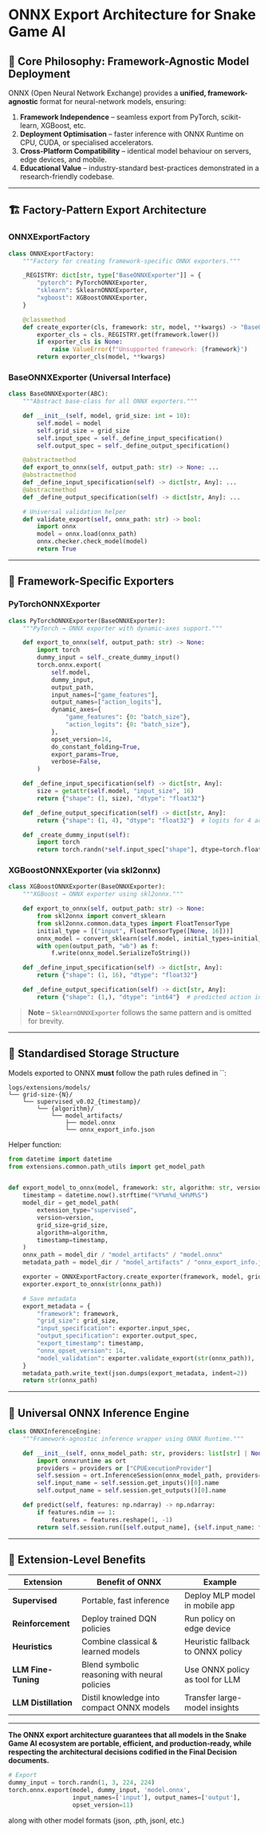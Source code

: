 # ONNX Export Architecture for Snake Game AI

## 🎯 **Core Philosophy: Framework-Agnostic Model Deployment**

ONNX (Open Neural Network Exchange) provides a **unified, framework-agnostic** format for neural-network models, ensuring:

1. **Framework Independence** – seamless export from PyTorch, scikit-learn, XGBoost, etc.
2. **Deployment Optimisation** – faster inference with ONNX Runtime on CPU, CUDA, or specialised accelerators.
3. **Cross-Platform Compatibility** – identical model behaviour on servers, edge devices, and mobile.
4. **Educational Value** – industry-standard best-practices demonstrated in a research-friendly codebase.

---

## 🏗️ **Factory-Pattern Export Architecture**

### ONNXExportFactory
```python
class ONNXExportFactory:
    """Factory for creating framework-specific ONNX exporters."""

    _REGISTRY: dict[str, type["BaseONNXExporter"]] = {
        "pytorch": PyTorchONNXExporter,
        "sklearn": SklearnONNXExporter,
        "xgboost": XGBoostONNXExporter,
    }

    @classmethod
    def create_exporter(cls, framework: str, model, **kwargs) -> "BaseONNXExporter":
        exporter_cls = cls._REGISTRY.get(framework.lower())
        if exporter_cls is None:
            raise ValueError(f"Unsupported framework: {framework}")
        return exporter_cls(model, **kwargs)
```

### BaseONNXExporter (Universal Interface)
```python
class BaseONNXExporter(ABC):
    """Abstract base-class for all ONNX exporters."""

    def __init__(self, model, grid_size: int = 10):
        self.model = model
        self.grid_size = grid_size
        self.input_spec = self._define_input_specification()
        self.output_spec = self._define_output_specification()

    @abstractmethod
    def export_to_onnx(self, output_path: str) -> None: ...
    @abstractmethod
    def _define_input_specification(self) -> dict[str, Any]: ...
    @abstractmethod
    def _define_output_specification(self) -> dict[str, Any]: ...

    # Universal validation helper
    def validate_export(self, onnx_path: str) -> bool:
        import onnx
        model = onnx.load(onnx_path)
        onnx.checker.check_model(model)
        return True
```

---

## 🔧 **Framework-Specific Exporters**

### PyTorchONNXExporter
```python
class PyTorchONNXExporter(BaseONNXExporter):
    """PyTorch → ONNX exporter with dynamic-axes support."""

    def export_to_onnx(self, output_path: str) -> None:
        import torch
        dummy_input = self._create_dummy_input()
        torch.onnx.export(
            self.model,
            dummy_input,
            output_path,
            input_names=["game_features"],
            output_names=["action_logits"],
            dynamic_axes={
                "game_features": {0: "batch_size"},
                "action_logits": {0: "batch_size"},
            },
            opset_version=14,
            do_constant_folding=True,
            export_params=True,
            verbose=False,
        )

    def _define_input_specification(self) -> dict[str, Any]:
        size = getattr(self.model, "input_size", 16)
        return {"shape": (1, size), "dtype": "float32"}

    def _define_output_specification(self) -> dict[str, Any]:
        return {"shape": (1, 4), "dtype": "float32"}  # logits for 4 actions

    def _create_dummy_input(self):
        import torch
        return torch.randn(*self.input_spec["shape"], dtype=torch.float32)
```

### XGBoostONNXExporter (via skl2onnx)
```python
class XGBoostONNXExporter(BaseONNXExporter):
    """XGBoost → ONNX exporter using skl2onnx."""

    def export_to_onnx(self, output_path: str) -> None:
        from skl2onnx import convert_sklearn
        from skl2onnx.common.data_types import FloatTensorType
        initial_type = [("input", FloatTensorType([None, 16]))]
        onnx_model = convert_sklearn(self.model, initial_types=initial_type, target_opset=14)
        with open(output_path, "wb") as f:
            f.write(onnx_model.SerializeToString())

    def _define_input_specification(self) -> dict[str, Any]:
        return {"shape": (1, 16), "dtype": "float32"}

    def _define_output_specification(self) -> dict[str, Any]:
        return {"shape": (1,), "dtype": "int64"}  # predicted action index
```

> **Note** – `SklearnONNXExporter` follows the same pattern and is omitted for brevity.

---

## 📁 **Standardised Storage Structure**

Models exported to ONNX **must** follow the path rules defined in ``:
```
logs/extensions/models/
└── grid-size-{N}/
    └── supervised_v0.02_{timestamp}/
        └── {algorithm}/
            └── model_artifacts/
                ├── model.onnx
                └── onnx_export_info.json
```

Helper function:
```python
from datetime import datetime
from extensions.common.path_utils import get_model_path


def export_model_to_onnx(model, framework: str, algorithm: str, version: str, grid_size: int) -> str:
    timestamp = datetime.now().strftime("%Y%m%d_%H%M%S")
    model_dir = get_model_path(
        extension_type="supervised",
        version=version,
        grid_size=grid_size,
        algorithm=algorithm,
        timestamp=timestamp,
    )
    onnx_path = model_dir / "model_artifacts" / "model.onnx"
    metadata_path = model_dir / "model_artifacts" / "onnx_export_info.json"

    exporter = ONNXExportFactory.create_exporter(framework, model, grid_size=grid_size)
    exporter.export_to_onnx(str(onnx_path))

    # Save metadata
    export_metadata = {
        "framework": framework,
        "grid_size": grid_size,
        "input_specification": exporter.input_spec,
        "output_specification": exporter.output_spec,
        "export_timestamp": timestamp,
        "onnx_opset_version": 14,
        "model_validation": exporter.validate_export(str(onnx_path)),
    }
    metadata_path.write_text(json.dumps(export_metadata, indent=2))
    return str(onnx_path)
```

---

## 🚀 **Universal ONNX Inference Engine**
```python
class ONNXInferenceEngine:
    """Framework-agnostic inference wrapper using ONNX Runtime."""

    def __init__(self, onnx_model_path: str, providers: list[str] | None = None):
        import onnxruntime as ort
        providers = providers or ["CPUExecutionProvider"]
        self.session = ort.InferenceSession(onnx_model_path, providers=providers)
        self.input_name = self.session.get_inputs()[0].name
        self.output_name = self.session.get_outputs()[0].name

    def predict(self, features: np.ndarray) -> np.ndarray:
        if features.ndim == 1:
            features = features.reshape(1, -1)
        return self.session.run([self.output_name], {self.input_name: features.astype(np.float32)})[0]
```

---

## 🎯 **Extension-Level Benefits**

| Extension | Benefit of ONNX | Example |
|-----------|-----------------|---------|
| **Supervised** | Portable, fast inference | Deploy MLP model in mobile app |
| **Reinforcement** | Deploy trained DQN policies | Run policy on edge device |
| **Heuristics** | Combine classical & learned models | Heuristic fallback to ONNX policy |
| **LLM Fine-Tuning** | Blend symbolic reasoning with neural policies | Use ONNX policy as tool for LLM | 
| **LLM Distillation** | Distil knowledge into compact ONNX models | Transfer large-model insights |

---

**The ONNX export architecture guarantees that all models in the Snake Game AI ecosystem are portable, efficient, and production-ready, while respecting the architectural decisions codified in the Final Decision documents.**

```python
# Export
dummy_input = torch.randn(1, 3, 224, 224)
torch.onnx.export(model, dummy_input, 'model.onnx',
                  input_names=['input'], output_names=['output'],
                  opset_version=11)
```

along with other model formats (json, .pth, jsonl, etc.)